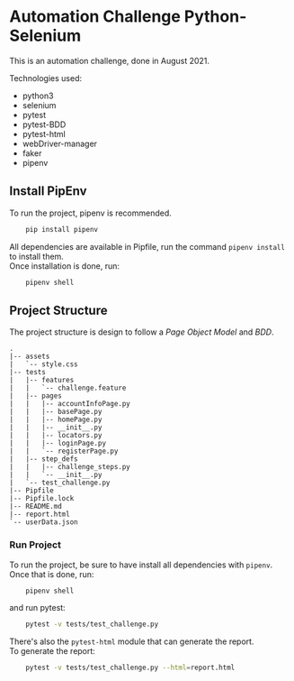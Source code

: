 # Automation Challenge Python-Selenium  
  
This is an automation challenge, done in August 2021.  

Technologies used:
- python3
- selenium
- pytest
- pytest-BDD
- pytest-html
- webDriver-manager
- faker 
- pipenv  

## Install PipEnv

To run the project, pipenv is recommended.

```Bash
    pip install pipenv
```  
  
All dependencies are available in Pipfile, run the command `pipenv install` to install them.  
Once installation is done, run:

```Bash
    pipenv shell
```

## Project Structure
The project structure is design to follow a *Page Object Model* and *BDD*.

```
.
|-- assets
|   `-- style.css
|-- tests
|   |-- features
|   |   `-- challenge.feature
|   |-- pages
|   |   |-- accountInfoPage.py
|   |   |-- basePage.py
|   |   |-- homePage.py
|   |   |-- __init__.py
|   |   |-- locators.py
|   |   |-- loginPage.py
|   |   `-- registerPage.py
|   |-- step_defs
|   |   |-- challenge_steps.py
|   |   `-- __init__.py
|   `-- test_challenge.py
|-- Pipfile
|-- Pipfile.lock
|-- README.md
|-- report.html
`-- userData.json

```

### Run Project

To run the project, be sure to have install all dependencies with `pipenv`.
Once that is done, run:  

```Bash
    pipenv shell
```

and run pytest:  

```Bash
    pytest -v tests/test_challenge.py
```  

There's also the `pytest-html` module that can generate the report.  
To generate the report:

```Bash
    pytest -v tests/test_challenge.py --html=report.html
```
